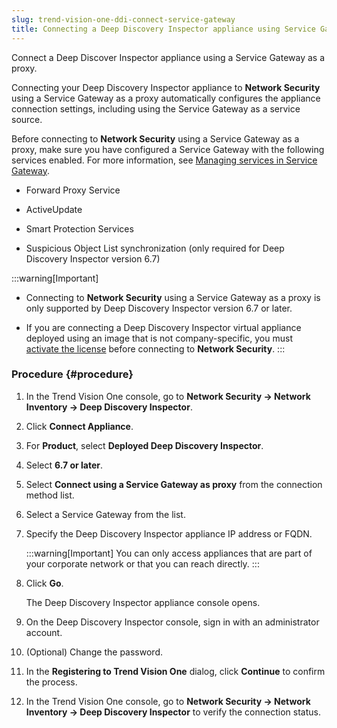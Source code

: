 ```yaml
---
slug: trend-vision-one-ddi-connect-service-gateway
title: Connecting a Deep Discovery Inspector appliance using Service Gateway as a proxy
---
```


Connect a Deep Discover Inspector appliance using a Service Gateway as a proxy.

Connecting your Deep Discovery Inspector appliance to **Network Security** using a Service Gateway as a proxy automatically configures the appliance connection settings, including using the Service Gateway as a service source.

Before connecting to **Network Security** using a Service Gateway as a proxy, make sure you have configured a Service Gateway with the following services enabled. For more information, see [Managing services in Service Gateway](managing-services-service-gateway.md).

- Forward Proxy Service

- ActiveUpdate

- Smart Protection Services

- Suspicious Object List synchronization (only required for Deep Discovery Inspector version 6.7)

:::warning[Important]
- Connecting to **Network Security** using a Service Gateway as a proxy is only supported by Deep Discovery Inspector version 6.7 or later.

- If you are connecting a Deep Discovery Inspector virtual appliance deployed using an image that is not company-specific, you must [activate the license](activate-ddi-clp.md) before connecting to **Network Security**.
:::

### Procedure {#procedure}

1.  In the Trend Vision One console, go to **Network Security → Network Inventory → Deep Discovery Inspector**.

2.  Click **Connect Appliance**.

3.  For **Product**, select **Deployed Deep Discovery Inspector**.

4.  Select **6.7 or later**.

5.  Select **Connect using a Service Gateway as proxy** from the connection method list.

6.  Select a Service Gateway from the list.

7.  Specify the Deep Discovery Inspector appliance IP address or FQDN.

    :::warning[Important]
    You can only access appliances that are part of your corporate network or that you can reach directly.
    :::

8.  Click **Go**.

    The Deep Discovery Inspector appliance console opens.

9.  On the Deep Discovery Inspector console, sign in with an administrator account.

10. (Optional) Change the password.

11. In the **Registering to Trend Vision One** dialog, click **Continue** to confirm the process.

12. In the Trend Vision One console, go to **Network Security → Network Inventory → Deep Discovery Inspector** to verify the connection status.
